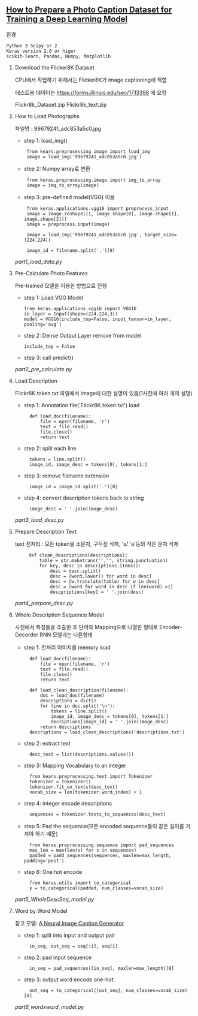 ## [How to Prepare a Photo Caption Dataset for Training a Deep Learning Model](https://machinelearningmastery.com/prepare-photo-caption-dataset-training-deep-learning-model/)


환경
    
    Python 3 Scipy or 2
    Keras version 2.0 or higer
    scikit-learn, Pandas, Numpy, Matplotlib

1. Download the Flicker8K Dataset
   
   CPU에서 작업하기 위해서는 Flicker8K가 image captioning에 적합
   
   테스트용 데이터는 https://forms.illinois.edu/sec/1713398 에 요청
   
   Flickr8k_Dataset.zip
   Flickr8k_text.zip
   
2. How to Load Photographs

   파일명 : 99679241_adc853a5c0.jpg
   
   * step 1: load_img()
   
          from kears.preprocessing image import load_img
          image = load_img('99679241_adc853a5c0.jpg')
   
   * step 2: Numpy array로 변환
   
          from keras.preprocessing.image import img_to_array
          image = img_to_array(image)
          
   * step 3: pre-defined model(VGG) 이용
   
          from keras.applications.vgg16 import preprocess_input
          image = image.reshape((1, image.shape[0], image.shape[1], image.shape[2]))
          image = preprocess.input(image)
          
          image = load_img('99679241_adc853a5c0.jpg', target_size=(224,224))
          
          image_id = filename.split('.')[0]

    *part1_load_data.py*

3. Pre-Calculate Photo Features

    Pre-trained 모델을 이용한 방법으로 진행
    
    * step 1: Load VGG Model
    
          from keras.applications.vgg16 import VGG16
          in_layer = Input(shape=(224,224,3))
          model = VGG16(include_top=False, input_tensor=in_layer, pooling='avg')
    
    * step 2: Dense Output Layer remove from model
    
          include_top = False

    * step 3: call predict()
    
    
    *part2_pre_calculate.py*
    
    
4. Load Description

    Flickr8K.token.txt 파일에서 image에 대한 설명이 있음(1사진에 여러 개의 설명)
    
    * step 1: Annotation file('Flickr8K.token.txt') load 
    
            def load_doc(filename):
                file = open(filename, 'r')
                text = file.read()
                file.close()
                return text

    * step 2: split each line
        
            tokens = line.split()
            image_id, image_desc = tokens[0], tokens[1:]

    * step 3: remove filename extension
    
            image_id = image_id.split('.')[0]

    * step 4: convert description tokens back to string
        
            image_desc = ' '.join(image_desc)

    *part3_load_desc.py*


5. Prepare Description Text

    text 전처리 : 모든 token을 소문자, 구두점 삭제, 's/ 'a'등의 작은 문자 삭제
    
            def clean_descriptions(descriptions):
                table = str.maketrans('','', string.punctuation)
                for key, desc in descriptions.items():
                    desc = desc.split()
                    desc = [word.lower() for word in desc]
                    desc = [w.translate(table) for w in desc]
                    desc = [word for word in desc if len(word) >1]
                    descpriptions[key] = ' '.join(desc)

    *part4_parpare_desc.py*


6. Whole Description Sequence Model

    사진에서 특징들을 추출한 후 단어와 Mapping으로 나열한 형태로
    Encoder-Decorder RNN 모델과는 다른형태
    
    * step 1: 전처리 이미지를 memory load
    
            def load_doc(filename):
                file = open(filename, 'r')
                text = file.read()
                file.close()
                return text
                
            def load_clean_description(filename):
                doc = load_doc(filename)
                descriptions = dict()
                for line in doc.split('\n'):
                    tokens = line.split()
                    image_id, image_desc = tokens[0], tokens[1:]
                    decriptions[image_id] = ' '.join(image_desc)
                return descriptions
            descriptions = load_clean_descriptions('descriptions.txt')

    * step 2: extract text
        
            desc_text = list(descriptions.values())

    * step 3: Mapping Vocabulary to an integer
    
            from kears.preprocessing.text import Tokenizer
            tokenizer = Tokenizer()
            tokenizer.fit_on_texts(desc_text)
            vocab_size = len(tokenizer.word_index) + 1

    * step 4: integer encode descriptions
    
            sequences = tokenizer.texts_to_sequences(desc_text)

    * step 5: Pad the sequence(모든 encoded sequence들이 같은 길이를 가져야 하기 때문)
    
            from keras.preprocessing.sequence import pad_sequences
            max_len = max(len(s) for s in sequences)
            padded = padd_sequences(sequences, maxlen=max_length, padding='post')

    * step 6: One hot encode
    
            from keras.utils import to_categorical
            y = to_categorical(padded, num_classes=vocab_size)
            

    *part5_WholeDescSeq_model.py*

7. Word by Word Model

    참고 모델: [A Neural Image Caption Generator](https://arxiv.org/abs/1411.4555)
    
    * step 1: split into input and output pair
        
            in_seq, out_seq = seq[:i], seq[i]
            
    * step 2: pad input sequence
        
            in_seq = pad_sequences([in_seq], maxlen=max_length)[0]

    * step 3: output word encode one-hot
            
            out_seq = to_categorical([out_seq], num_classes=vocab_size)[0]
            

    *part6_wordxword_model.py*
    
    
